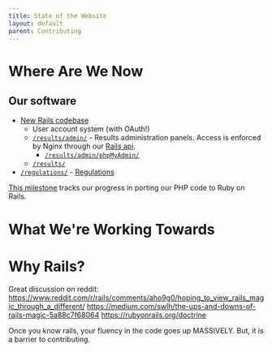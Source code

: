 ```yaml
---
title: State of the Website
layout: default
parent: Contributing
---
```


# Where Are We Now

## Our software

- [New Rails codebase](https://github.com/thewca/worldcubeassociation.org/tree/master/WcaOnRails)
  - User account system (with OAuth!)
  - [`/results/admin/`](https://www.worldcubeassociation.org/results/admin/) - Results administration panels. Access is enforced by Nginx through our [Rails api](https://github.com/thewca/worldcubeassociation.org/blob/7ad2cc53a14e0da10a39f215aabecc98c5bcd85a/chef/site-cookbooks/wca/templates/worldcubeassociation.org.conf.erb#L53).
    - [`/results/admin/phpMyAdmin/`](https://www.worldcubeassociation.org/results/admin/phpMyAdmin/)
  - [`/results/`](https://www.worldcubeassociation.org/results/)
- [`/regulations/`](https://www.worldcubeassociation.org/regulations/) - [Regulations](https://www.worldcubeassociation.org/regulations/)

[This milestone](https://github.com/thewca/worldcubeassociation.org/issues?q=is%3Aopen+is%3Aissue+milestone%3A%22Drop+PHP%22) tracks our progress in porting our PHP code to Ruby on Rails.



# What We're Working Towards

# Why Rails?


Great discussion on reddit:
https://www.reddit.com/r/rails/comments/aho9g0/hoping_to_view_rails_magic_through_a_different/
https://medium.com/swlh/the-ups-and-downs-of-rails-magic-5a88c7f68064
https://rubyonrails.org/doctrine


Once you know rails, your fluency in the code goes up MASSIVELY. But, it is a barrier to contributing. 


